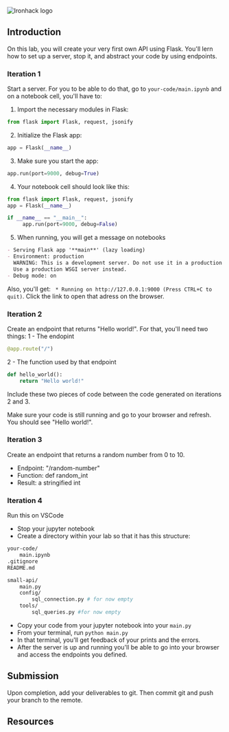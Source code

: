 ![Ironhack logo](https://i.imgur.com/1QgrNNw.png)

## Introduction

On this lab, you will create your very first own API using Flask. You'll lern how to set up a server, stop it, and abstract your code by using endpoints.

### Iteration 1

Start a server. For you to be able to do that, go to `your-code/main.ipynb` and on a notebook cell, you'll have to:

1. Import the necessary modules in Flask:

```python
from flask import Flask, request, jsonify
```

2. Initialize the Flask app:

```python
app = Flask(__name__)
```

3. Make sure you start the app:

```python
app.run(port=9000, debug=True)
```

4. Your notebook cell should look like this:

```python
from flask import Flask, request, jsonify
app = Flask(__name__)

if __name__ == "__main__":
     app.run(port=9000, debug=False)
```

5. When running, you will get a message on notebooks

```markdown
- Serving Flask app '**main**' (lazy loading)
- Environment: production
  WARNING: This is a development server. Do not use it in a production deployment.
  Use a production WSGI server instead.
- Debug mode: on
```

Also, you'll get: ` * Running on http://127.0.0.1:9000 (Press CTRL+C to quit)`. Click the link to open that adress on the browser.

### Iteration 2

Create an endpoint that returns "Hello world!". For that, you'll need two things:
1 - The endopint

```python
@app.route("/")
```

2 - The function used by that endpoint

```python
def hello_world():
    return "Hello world!"
```

Include these two pieces of code between the code generated on iterations 2 and 3.

Make sure your code is still running and go to your browser and refresh. You should see "Hello world!".

### Iteration 3

Create an endpoint that returns a random number from 0 to 10.

- Endpoint: "/random-number"
- Function: def random_int
- Result: a stringified int

### Iteration 4

Run this on VSCode

- Stop your jupyter notebook
- Create a directory within your lab so that it has this structure:

```bash
your-code/
    main.ipynb
.gitignore
README.md

small-api/
    main.py
    config/
        sql_connection.py # for now empty
    tools/
        sql_queries.py #for now empty
```

- Copy your code from your jupyter notebook into your `main.py`
- From your terminal, run `python main.py`
- In that terminal, you'll get feedback of your prints and the errors.
- After the server is up and running you'll be able to go into your browser and access the endpoints you defined.

## Submission

Upon completion, add your deliverables to git. Then commit git and push your branch to the remote.

## Resources

[]()
